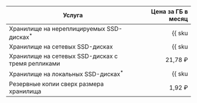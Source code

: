 | Услуга                                               | Цена за ГБ в месяц                                                     |
| --- | --: |
| Хранилище на нереплицируемых SSD-дисках<sup>*</sup>  | {{ sku|RUB|mdb.cluster.network-ssd-nonreplicated.redis|month|string }} |
| Хранилище на сетевых SSD-дисках                      | {{ sku|RUB|mdb.cluster.network-nvme.redis|month|string }}              |
| Хранилище на сетевых SSD-дисках с тремя репликами | 21,78 ₽ |
| Хранилище на локальных SSD-дисках<sup>*</sup>        | {{ sku|RUB|mdb.cluster.local-nvme.redis|month|string }}                |
| Резервные копии сверх размера хранилища              | 1,92 ₽                                                                 |
